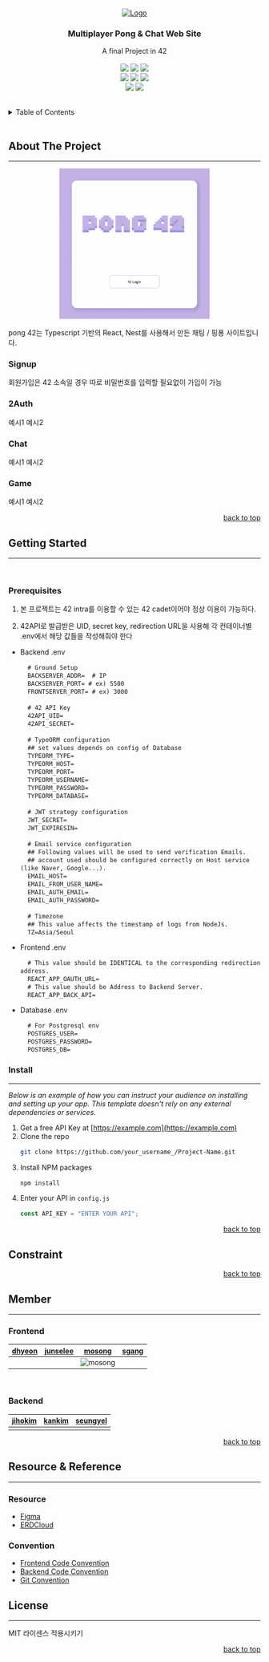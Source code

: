<a id="readme-top"></a>

<!-- PROJECT LOGO -->
<br />
<div align="center">
  <a href="https://github.com/42-Tomodachi/ft_transcendence">
    <img src="/Users/mike2ox/Project/ft_transcendence/frontend/src/assets/logo.png" alt="Logo" width="505" height="80">
  </a>

  <h3 align="center">Multiplayer Pong & Chat Web Site</h3>

  <p align="center">
    A final Project in 42
    <br />
    <br />
    <img src="https://img.shields.io/badge/TypeScript-007ACC?style=for-the-badge&logo=typescript&logoColor=white" />
    <img src="https://img.shields.io/badge/React-20232A?style=for-the-badge&logo=react&logoColor=61DAFB" />
    <img src="https://img.shields.io/badge/Socket.io-010101?style=for-the-badge&logo=socketdotio&logoColor=white" />
    <br />
    <img src="https://img.shields.io/badge/Nestjs-E0234E?style=for-the-badge&logo=nestjs&logoColor=white" />
    <img src="https://img.shields.io/badge/Postgresql-4169E1?style=for-the-badge&logo=postgresql&logoColor=white" />
    <img src="https://img.shields.io/badge/Swagger-85EA2D?style=for-the-badge&logo=swagger&logoColor=white" />
    <br />
    <img src="https://img.shields.io/badge/Figma-F24E1E?style=for-the-badge&logo=figma&logoColor=white" />
    <img src="https://img.shields.io/badge/Docker-2CA5E0?style=for-the-badge&logo=docker&logoColor=white" />

  </p>
</div>
<br />

<!-- TABLE OF CONTENTS -->
<details>
  <summary>Table of Contents</summary>
  <ol>
    <li>
      <a href="#about-the-project">About The Project</a>
      <ul>
        <li><a href="#signup">Signup</a></li>
        <li><a href="#2auth">2Auth</a></li>
        <li><a href="#chat">Chat</a></li>
        <li><a href="#game">Game</a></li>
      </ul>
    </li>
    <li>
      <a href="#getting-started">Getting Started</a>
      <ul>
        <li><a href="#prerequisites">Prerequisites</a></li>
        <li><a href="#installation">Installation</a></li>
      </ul>
    </li>
    <li><a href="#member">Member</a></li>
    <li><a href="#license">License</a></li>
  </ol>
</details>

<!-- ABOUT THE PROJECT -->
<br />

## About The Project

---

<!-- 간단한 프로젝트 설명 -->
<!-- 구현 및 기술 스택 선정 이유 -->
<div align="center">
  <img src="./.github/asset/pong42_main.png" width="300px" height="300px"/>
</div>

pong 42는 Typescript 기반의 React, Nest를 사용해서 만든 채팅 / 핑퐁 사이트입니다.

### Signup

회원가입은 42 소속일 경우 따로 비밀번호를 입력할 필요없이 가입이 가능

### 2Auth

예시1
예시2

### Chat

예시1
예시2

### Game

예시1
예시2

<p align="right"><a href="#readme-top">back to top</a></p>

## Getting Started

---

<br/>

### Prerequisites

1. 본 프로젝트는 42 intra를 이용할 수 있는 42 cadet이어야 정상 이용이 가능하다.

2. 42API로 발급받은 UID, secret key, redirection URL을 사용해 각 컨테이너별 .env에서 해당 값들을 작성해줘야 한다

- Backend .env

  ```text
    # Ground Setup
    BACKSERVER_ADDR=  # IP
    BACKSERVER_PORT= # ex) 5500
    FRONTSERVER_PORT= # ex) 3000

    # 42 API Key
    42API_UID=
    42API_SECRET=

    # TypeORM configuration
    ## set values depends on config of Database
    TYPEORM_TYPE=
    TYPEORM_HOST=
    TYPEORM_PORT=
    TYPEORM_USERNAME=
    TYPEORM_PASSWORD=
    TYPEORM_DATABASE=

    # JWT strategy configuration
    JWT_SECRET=
    JWT_EXPIRESIN=

    # Email service configuration
    ## Following values will be used to send verification Emails.
    ## account used should be configured correctly on Host service (like Naver, Google...).
    EMAIL_HOST=
    EMAIL_FROM_USER_NAME=
    EMAIL_AUTH_EMAIL=
    EMAIL_AUTH_PASSWORD=

    # Timezone
    ## This value affects the timestamp of logs from NodeJs.
    TZ=Asia/Seoul
  ```

- Frontend .env

  ```text
    # This value should be IDENTICAL to the corresponding redirection address.
    REACT_APP_OAUTH_URL=
    # This value should be Address to Backend Server.
    REACT_APP_BACK_API=
  ```

- Database .env

  ```text
    # For Postgresql env
    POSTGRES_USER=
    POSTGRES_PASSWORD=
    POSTGRES_DB=
  ```

### Install

---

_Below is an example of how you can instruct your audience on installing and setting up your app. This template doesn't rely on any external dependencies or services._

1. Get a free API Key at [https://example.com](https://example.com)
2. Clone the repo
   ```sh
   git clone https://github.com/your_username_/Project-Name.git
   ```
3. Install NPM packages
   ```sh
   npm install
   ```
4. Enter your API in `config.js`
   ```js
   const API_KEY = "ENTER YOUR API";
   ```

<p align="right"><a href="#readme-top">back to top</a></p>

<!-- USAGE EXAMPLES -->

## Constraint

<p align="right"><a href="#readme-top">back to top</a></p>

<!-- Prject member -->

## Member

---

### Frontend

| [dhyeon]() | [junselee]() | [mosong](https://www.github.com/mike2ox)                               | [sgang]() |
| ---------- | ------------ | ---------------------------------------------------------------------- | --------- |
|            |              | ![mosong](https://avatars2.githubusercontent.com/u/22931103?s=460&v=4) |           |

<br />

### Backend

| [jihokim]() | [kankim]() | [seungyel]() |
| ----------- | ---------- | ------------ |
|             |            |              |

<p align="right"><a href="#readme-top">back to top</a></p>

## Resource & Reference

---

### Resource

- [Figma](https://www.figma.com/file/UjJCRaBS3Kc9o7jiX00Q7g/%ED%8A%B8%EC%84%BC?node-id=0%3A1)
- [ERDCloud](https://www.erdcloud.com/d/JZBPBnQaPY6zGt4Rr)

### Convention

- [Frontend Code Convention](./.github/FE_CODE_CONVENTION.md)
- [Backend Code Convention](./.github/BE_CODE_CONVENTION.md)
- [Git Convention](./.github/GIT_CONVENTION.md)

<!-- LICENSE -->

## License

---

MIT 라이센스 적용시키기

<p align="right"><a href="#readme-top">back to top</a></p>
